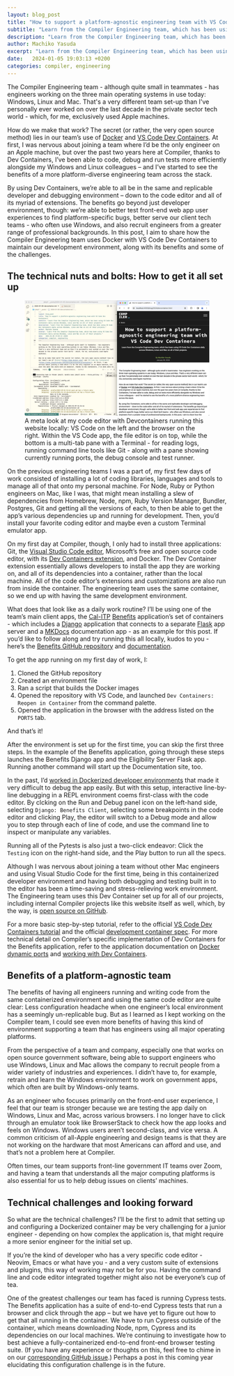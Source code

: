 ```yaml
---
layout: blog_post
title: "How to support a platform-agnostic engineering team with VS Code Dev Containers"
subtitle: "Learn from the Compiler Engineering team, which has been using VS Code Dev Containers daily across Windows, Linux and Mac on all of their projects."
description: "Learn from the Compiler Engineering team, which has been using VS Code Dev Containers daily across Windows, Linux and Mac on all of their projects."
author: Machiko Yasuda
excerpt: "Learn from the Compiler Engineering team, which has been using VS Code Dev Containers daily across Windows, Linux and Mac on all of their projects."
date:   2024-01-05 19:03:13 +0200
categories: compiler, engineering
---
```


The Compiler Engineering team - although quite small in teammates - has engineers working on the three main operating systems in use today: Windows, Linux and Mac. That's a very different team set-up than I've personally ever worked on over the last decade in the private sector tech world - which, for me, exclusively used Apple machines. 

How do we make that work? The secret (or rather, the very open source method) lies in our team’s use of [Docker](https://www.docker.com/) and [VS Code Dev Containers](https://code.visualstudio.com/docs/devcontainers/containers). At first, I was nervous about joining a team where I’d be the only engineer on an Apple machine, but over the past two years here at Compiler, thanks to Dev Containers, I’ve been able to code, debug and run tests more efficiently alongside my Windows and Linux colleagues – and I’ve started to see the benefits of a more platform-diverse engineering team across the stack.

By using Dev Containers, we’re able to all be in the same and replicable developer and debugging environment – down to the code editor and all of its myriad of extensions. The benefits go beyond just developer environment, though: we’re able to better test front-end web app user experiences to find platform-specific bugs, better serve our client tech teams - who often use Windows, and also recruit engineers from a greater range of professional backgrounds. In this post, I aim to share how the Compiler Engineering team uses Docker with VS Code Dev Containers to maintain our development environment, along with its benefits and some of the challenges.

## The technical nuts and bolts: How to get it all set up

<figure>
    <img src="/assets/blog/2024/2024-1-vscode-devcontainer-post-screenshot-1.jpg" alt="A meta look at my code editor with Devcontainers running this website locally: VS Code on the left and the browser on the right. Within the VS Code app, the file editor is on top, while the bottom is a multi-tab pane with a Terminal - for reading logs, running command line tools like Git - along with a pane showing currently running ports, the debug console and test runner." />
    <figcaption>A meta look at my code editor with Devcontainers running this website locally: VS Code on the left and the browser on the right. Within the VS Code app, the file editor is on top, while the bottom is a multi-tab pane with a Terminal - for reading logs, running command line tools like Git - along with a pane showing currently running ports, the debug console and test runner.</figcaption>
</figure>

On the previous engineering teams I was a part of, my first few days of work consisted of installing a lot of coding libraries, languages and tools to manage all of that onto my personal machine. For Node, Ruby or Python engineers on Mac, like I was, that might mean installing a slew of dependencies from Homebrew, Node, npm, Ruby Version Manager, Bundler, Postgres, Git and getting all the versions of each, to then be able to get the app’s various dependencies up and running for development. Then, you’d install your favorite coding editor and maybe even a custom Terminal emulator app.

On my first day at Compiler, though, I only had to install three applications: Git, the [Visual Studio Code editor](https://code.visualstudio.com/), Microsoft’s free and open source code editor, with its [Dev Containers extension](https://marketplace.visualstudio.com/items?itemName=ms-vscode-remote.remote-containers), and Docker. The Dev Container extension essentially allows developers to install the app they are working on, and all of its dependencies into a container, rather than the local machine. All of the code editor’s extensions and customizations are also run from inside the container. The engineering team uses the same container, so we end up with having the same development environment.

What does that look like as a daily work routine? I’ll be using one of the team’s main client apps, the [Cal-ITP](https://www.calitp.org/) [Benefits](https://benefits.calitp.org/) application’s set of containers - which includes a [Django](https://www.djangoproject.com/) application that connects to a separate [Flask](https://flask.palletsprojects.com/en/3.0.x/) app server and a [MKDocs](https://www.mkdocs.org/) documentation app - as an example for this post. If you’d like to follow along and try running this all locally, kudos to you - here’s the [Benefits GitHub repository](https://github.com/cal-itp/benefits) and [documentation](https://docs.calitp.org/benefits/development/).

To get the app running on my first day of work, I:

1. Cloned the GitHub repository
1. Created an environment file
1. Ran a script that builds the Docker images
1. Opened the repository with VS Code, and launched `Dev Containers: Reopen in Container` from the command palette.
1. Opened the application in the browser with the address listed on the `PORTS` tab.

And that’s it!

After the environment is set up for the first time, you can skip the first three steps. In the example of the Benefits application, going through these steps launches the Benefits Django app and the Eligibility Server Flask app. Running another command will start up the Documentation site, too.

In the past, I’d [worked in Dockerized developer environments](https://web.archive.org/web/20200423065935/https://blog.reactioncommerce.com/dev-tips-debugging-reaction-docker-container/) that made it very difficult to debug the app easily. But with this setup, interactive line-by-line debugging in a REPL environment coems first-class with the code editor. By clcking on the Run and Debug panel icon on the left-hand side, selecting `Django: Benefits Client`, selecting some breakpoints in the code editor and clicking Play, the editor will switch to a Debug mode and allow you to step through each of line of code, and use the command line to inspect or manipulate any variables.

Running all of the Pytests is also just a two-click endeavor: Click the `Testing` icon on the right-hand side, and the Play button to run all the specs.

Although I was nervous about joining a team without other Mac engineers and using Visual Studio Code for the first time, being in this containerized developer environment and having both debugging and testing built in to the editor has been a time-saving and stress-relieving work environment. The Engineering team uses this Dev Container set up for all of our projects, including internal Compiler projects like this website itself as well, which, by the way, is [open source on GitHub](https://github.com/compilerla/compiler.la/).

For a more basic step-by-step tutorial, refer to the official [VS Code Dev Containers tutorial](https://code.visualstudio.com/docs/devcontainers/tutorial) and the official [development container spec](https://containers.dev/overview). For more technical detail on Compiler’s specific implementation of Dev Containers for the Benefits application, refer to the application documentation on [Docker dynamic ports](https://docs.calitp.org/benefits/development/docker-dynamic-ports/) and [working with Dev Containers](https://docs.calitp.org/benefits/development/).


## Benefits of a platform-agnostic team

The benefits of having all engineers running and writing code from the same containerized environment and using the same code editor are quite clear: Less configuration headache when one engineer’s local environment has a seemingly un-replicable bug. But as I learned as I kept working on the Compiler team, I could see even more benefits of having this kind of environment supporting a team that has engineers using all major operating platforms.

From the perspective of a team and company, especially one that works on open source government software, being able to support engineers who use Windows, Linux and Mac allows the company to recruit people from a wider variety of industries and experiences. I didn’t have to, for example, retrain and learn the Windows environment to work on government apps, which often are built by Windows-only teams.

As an engineer who focuses primarily on the front-end user experience, I feel that our team is stronger because we are testing the app daily on Windows, Linux and Mac, across various browsers. I no longer have to click through an emulator took like BrowserStack to check how the app looks and feels on Windows. Windows users aren’t second-class, and vice versa. A common criticism of all-Apple engineering and design teams is that they are not working on the hardware that most Americans can afford and use, and that’s not a problem here at Compiler.

Often times, our team supports front-line government IT teams over Zoom, and having a team that understands all the major computing platforms is also essential for us to help debug issues on clients’ machines.

## Technical challenges and looking forward

So what are the technical challenges? I’ll be the first to admit that setting up and configuring a Dockerized container may be very challenging for a junior engineer - depending on how complex the application is, that might require a more senior engineer for the initial set up.

If you’re the kind of developer who has a very specific code editor - Neovim, Emacs or what have you - and a very custom suite of extensions and plugins, this way of working may not be for you. Having the command line and code editor integrated together might also not be everyone’s cup of tea.

One of the greatest challenges our team has faced is running Cypress tests. The Benefits application has a suite of end-to-end Cypress tests that run a browser and click through the app – but we have yet to figure out how to get that all running in the container. We have to run Cypress outside of the container, which means downloading Node, npm, Cypress and its dependencies on our local machines. We’re continuing to investigate how to best achieve a fully-containerized end-to-end front-end browser testing suite. (If you have any experience or thoughts on this, feel free to chime in on our [corresponding GitHub issue](https://github.com/cal-itp/benefits/issues/681).) Perhaps a post in this coming year elucidating this configuration challenge is in the future.
